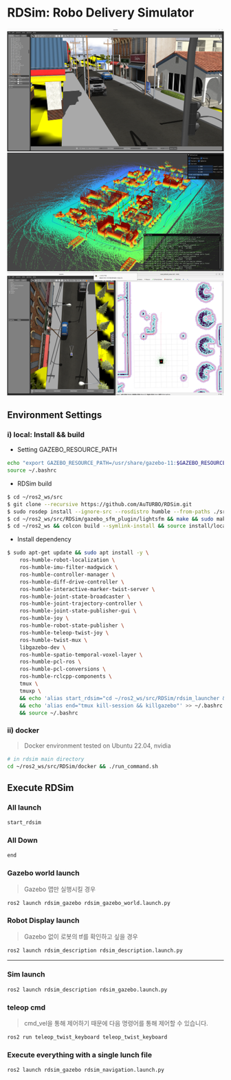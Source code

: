 # RDSim: Robo Delivery Simulator

![small_sim_world](./documents/small_sim_world.png)
![glim_result](./documents/glim_result.png)
![nav2](./documents/nav2.png)

## Environment Settings
### i) local: Install && build

* Setting GAZEBO_RESOURCE_PATH
```sh
echo "export GAZEBO_RESOURCE_PATH=/usr/share/gazebo-11:$GAZEBO_RESOURCE_PATH" >> ~/.bashrc
source ~/.bashrc
```

* RDSim build
```bash
$ cd ~/ros2_ws/src 
$ git clone --recursive https://github.com/AuTURBO/RDSim.git
$ sudo rosdep install --ignore-src --rosdistro humble --from-paths ./src/RDSim/rdsim_submodules/navigation2
$ cd ~/ros2_ws/src/RDSim/gazebo_sfm_plugin/lightsfm && make && sudo make install
$ cd ~/ros2_ws && colcon build --symlink-install && source install/local_setup.bash
```

* Install dependency
```bash
$ sudo apt-get update && sudo apt install -y \
    ros-humble-robot-localization \
    ros-humble-imu-filter-madgwick \
    ros-humble-controller-manager \
    ros-humble-diff-drive-controller \
    ros-humble-interactive-marker-twist-server \
    ros-humble-joint-state-broadcaster \
    ros-humble-joint-trajectory-controller \
    ros-humble-joint-state-publisher-gui \
    ros-humble-joy \
    ros-humble-robot-state-publisher \
    ros-humble-teleop-twist-joy \
    ros-humble-twist-mux \
    libgazebo-dev \
    ros-humble-spatio-temporal-voxel-layer \
    ros-humble-pcl-ros \
    ros-humble-pcl-conversions \
    ros-humble-rclcpp-components \
    tmux \
    tmuxp \
    && echo 'alias start_rdsim="cd ~/ros2_ws/src/RDSim/rdsim_launcher && tmuxp load rdsim_launcher.yaml"' >> ~/.bashrc \
    && echo 'alias end="tmux kill-session && killgazebo"' >> ~/.bashrc \ 
    && source ~/.bashrc

```

### ii) docker

> Docker environment tested on Ubuntu 22.04, nvidia
> 

```bash
# in rdsim main directory
cd ~/ros2_ws/src/RDSim/docker && ./run_command.sh 
```

## Execute RDSim
### All launch 

```bash
start_rdsim
```

### All Down
```bash
end
```



### Gazebo world launch

> Gazebo 맵만 실행시킬 경우
> 

```bash
ros2 launch rdsim_gazebo rdsim_gazebo_world.launch.py  
```

### Robot Display launch 

> Gazebo 없이 로봇의 tf를 확인하고 싶을 경우
> 

```bash
ros2 launch rdsim_description rdsim_description.launch.py 
```


---

### Sim launch

```bash
ros2 launch rdsim_description rdsim_gazebo.launch.py 
```

### teleop cmd 

> cmd_vel을 통해 제어하기 때문에 다음 명령어를 통해 제어할 수 있습니다.
> 

```bash
ros2 run teleop_twist_keyboard teleop_twist_keyboard
```

### Execute everything with a single lunch file

```bash
ros2 launch rdsim_gazebo rdsim_navigation.launch.py
```
